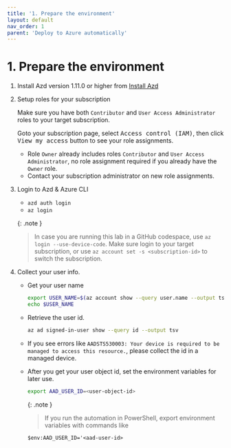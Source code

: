 ```yaml
---
title: '1. Prepare the environment'
layout: default
nav_order: 1
parent: 'Deploy to Azure automatically'
---
```


# 1. Prepare the environment

1. Install Azd version 1.11.0 or higher from [Install Azd](https://learn.microsoft.com/en-us/azure/developer/azure-developer-cli/install-azd)

1. Setup roles for your subscription

   Make sure you have both `Contributor` and `User Access Administrator` roles to your target subscription.

   Goto your subscription page, select <kbd>Access control (IAM)</kbd>, then click <kbd>View my access</kbd> button to see your role assignments.

   - Role `Owner` already includes roles `Contributor` and `User Access Administrator`, no role assignment required if you already have the `Owner` role.
   - Contact your subscription administrator on new role assignments.

1. Login to Azd & Azure CLI
   - `azd auth login`
   - `az login`

   {: .note }
   > In case you are running this lab in a GitHub codespace, use `az login --use-device-code`.
   > Make sure login to your target subscription, or use `az account set -s <subscription-id>` to switch the subscription.

1. Collect your user info.

   - Get your user name

      ```bash
      export USER_NAME=$(az account show --query user.name --output tsv)
      echo $USER_NAME
      ```

   - Retrieve the user id.

      ```bash
      az ad signed-in-user show --query id --output tsv
      ```

   - If you see errors like `AADSTS530003: Your device is required to be managed to access this resource.`, please collect the id in a managed device.

   - After you get your user object id, set the environment variables for later use.

      ```bash
      export AAD_USER_ID=<user-object-id>
      ```

      {: .note }
      > If you run the automation in PowerShell, export environment variables with commands like
      ```pwsh
      $env:AAD_USER_ID='<aad-user-id>
      ```
